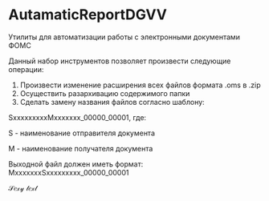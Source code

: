 # AutamaticReportDGVV
Утилиты для автоматизации работы с электронными документами ФОМС


Данный набор инструментов позволяет произвести следующие операции:
1) Произвести изменение расширения всех файлов формата .oms в .zip
2) Осуществить разархивацию содержимого папки
3) Сделать замену названия файлов согласно шаблону:


SxxxxxxxxxMxxxxxxx_00000_00001, где:


S - наименование отправителя документа


M - наименование получателя документа


Выходной файл должен иметь формат:
MxxxxxxxSxxxxxxxxx_00000_00001

𝒮𝑒𝓍𝓎 𝓉𝑒𝓍𝓉

